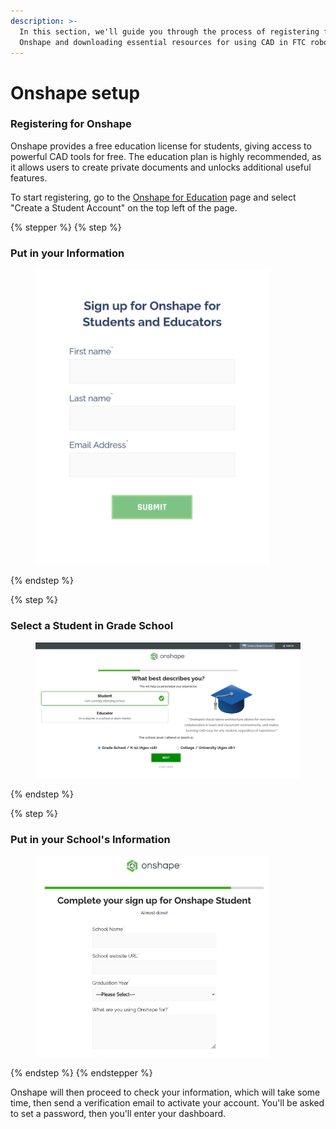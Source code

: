 ```yaml
---
description: >-
  In this section, we'll guide you through the process of registering for
  Onshape and downloading essential resources for using CAD in FTC robotics.
---
```


# Onshape setup

### Registering for Onshape <a href="#registering-for-onshape" id="registering-for-onshape"></a>

Onshape provides a free education license for students, giving access to powerful CAD tools for free. The education plan is highly recommended, as it allows users to create private documents and unlocks additional useful features.

To start registering, go to the [Onshape for Education](https://onshape.com/education-plan) page and select "Create a Student Account" on the top left of the page.

{% stepper %}
{% step %}
### Put in your Information

<figure><img src="../.gitbook/assets/image (28).png" alt="" width="375"><figcaption></figcaption></figure>
{% endstep %}

{% step %}
### Select a Student in Grade School

<figure><img src="../.gitbook/assets/image (29).png" alt=""><figcaption></figcaption></figure>
{% endstep %}

{% step %}
### Put in your School's Information

<figure><img src="../.gitbook/assets/image (30).png" alt="" width="375"><figcaption></figcaption></figure>
{% endstep %}
{% endstepper %}

Onshape will then proceed to check your information, which will take some time, then send a verification email to activate your account. You'll be asked to set a password, then you'll enter your dashboard.

